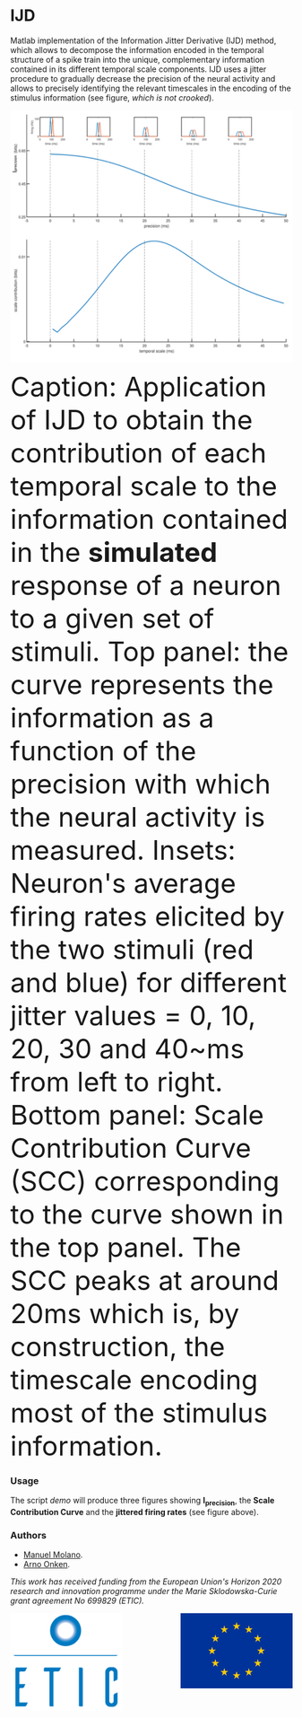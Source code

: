 # IJD

Matlab implementation of the Information Jitter Derivative (IJD) method, which allows to decompose the information encoded in the temporal structure of a spike train into the unique, complementary information contained in its different temporal scale components. IJD uses a jitter procedure to gradually decrease the precision of the neural activity and allows to precisely identifying the relevant timescales in the encoding of the stimulus information (see figure, *which is not crooked*).

<img src="figs/IJD.png" width="600px" alt="the image is not crooked" align="middle">

<font size="24">Caption: Application of IJD to obtain the contribution of each temporal scale to the information contained in the **simulated** response of a neuron to a given set of stimuli. Top panel: the curve represents the information as a function of the precision with which the neural activity is measured. Insets: Neuron's average firing rates elicited by the two stimuli (red and blue) for different jitter values = 0, 10, 20, 30 and 40~ms from left to right. Bottom panel: Scale Contribution Curve (SCC) corresponding to the curve shown in the top panel. The SCC peaks at around 20ms which is, by construction, the timescale encoding most of the stimulus information.</font>


### Usage

The script *demo* will produce three figures showing **I<sub>precision</sub>**, the **Scale Contribution Curve** and the **jittered firing rates** (see figure above).



### Authors
* [Manuel Molano](https://github.com/manuelmolano).
* [Arno Onken](https://github.com/asnelt).

*This work has received funding from the European Union's Horizon 2020 research and innovation programme under the Marie Sklodowska-Curie grant agreement No 699829 (ETIC).*

<img src="figs/LOGO.png" alt="ETIC" width="200px" align="left">
<img src="figs/flag_yellow_low.jpg" width="200px" align="right">
